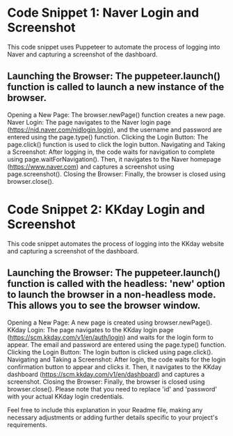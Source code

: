 # Code Snippet 1: Naver Login and Screenshot

This code snippet uses Puppeteer to automate the process of logging into Naver and capturing a screenshot of the dashboard.

## Launching the Browser: The puppeteer.launch() function is called to launch a new instance of the browser.

Opening a New Page: The browser.newPage() function creates a new page.
Naver Login: The page navigates to the Naver login page (https://nid.naver.com/nidlogin.login), and the username and password are entered using the page.type() function.
Clicking the Login Button: The page.click() function is used to click the login button.
Navigating and Taking a Screenshot: After logging in, the code waits for navigation to complete using page.waitForNavigation(). Then, it navigates to the Naver homepage (https://www.naver.com) and captures a screenshot using page.screenshot().
Closing the Browser: Finally, the browser is closed using browser.close().

# Code Snippet 2: KKday Login and Screenshot

This code snippet automates the process of logging into the KKday website and capturing a screenshot of the dashboard.

## Launching the Browser: The puppeteer.launch() function is called with the headless: 'new' option to launch the browser in a non-headless mode. This allows you to see the browser window.

Opening a New Page: A new page is created using browser.newPage().
KKday Login: The page navigates to the KKday login page (https://scm.kkday.com/v1/en/auth/login) and waits for the login form to appear. The email and password are entered using the page.type() function.
Clicking the Login Button: The login button is clicked using page.click().
Navigating and Taking a Screenshot: After login, the code waits for the login confirmation button to appear and clicks it. Then, it navigates to the KKday dashboard (https://scm.kkday.com/v1/en/dashboard) and captures a screenshot.
Closing the Browser: Finally, the browser is closed using browser.close().
Please note that you need to replace 'id' and 'password' with your actual KKday login credentials.

Feel free to include this explanation in your Readme file, making any necessary adjustments or adding further details specific to your project's requirements.
